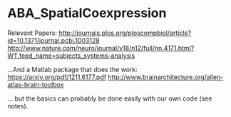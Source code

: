 # ABA_SpatialCoexpression

Relevant Papers:
http://journals.plos.org/ploscompbiol/article?id=10.1371/journal.pcbi.1003128
http://www.nature.com/neuro/journal/v18/n12/full/nn.4171.html?WT.feed_name=subjects_systems-analysis

...And a Matlab package that does the work:
https://arxiv.org/pdf/1211.6177.pdf
http://www.brainarchitecture.org/allen-atlas-brain-toolbox

... but the basics can probably be done easily with our own code (see notes).

